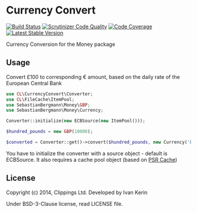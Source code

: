 Currency Convert
================

[![Build Status](https://travis-ci.org/clippings/currency-convert.png?branch=master)](https://travis-ci.org/clippings/currency-convert)
[![Scrutinizer Code Quality](https://scrutinizer-ci.com/g/clippings/currency-convert/badges/quality-score.png)](https://scrutinizer-ci.com/g/clippings/currency-convert/)
[![Code Coverage](https://scrutinizer-ci.com/g/clippings/currency-convert/badges/coverage.png)](https://scrutinizer-ci.com/g/clippings/currency-convert/)
[![Latest Stable Version](https://poser.pugx.org/clippings/currency-convert/v/stable.png)](https://packagist.org/packages/clippings/currency-convert)

Currency Conversion for the Money package

Usage
-----

Convert £100 to corresponding € amount, based on the daily rate of the European Central Bank

```php
use CL\CurrencyConvert\Converter;
use CL\FileCache\ItemPool;
use SebastianBergmann\Money\GBP;
use SebastianBergmann\Money\Currency;

Converter::initialize(new ECBSource(new ItemPool()));

$hundred_pounds = new GBP(10000);

$converted = Converter::get()->convert($hundred_pounds, new Currency('EUR'));
```

You have to initialize the converter with a source object - default is ECBSource. It also requires a cache pool object (based on [PSR Cache](https://github.com/clippings/psr-cache))

License
-------

Copyright (c) 2014, Clippings Ltd. Developed by Ivan Kerin

Under BSD-3-Clause license, read LICENSE file.

